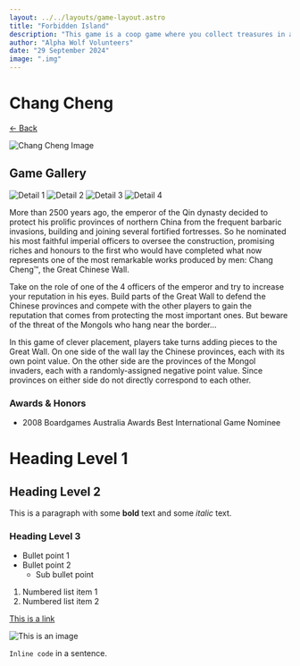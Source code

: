 ```yaml
---
layout: ../../layouts/game-layout.astro
title: "Forbidden Island"
description: "This game is a coop game where you collect treasures in a sinking island."
author: "Alpha Wolf Volunteers"
date: "29 September 2024"
image: ".img"
---
```

# Chang Cheng

[← Back](file:///Users/tingchannavong/Desktop/AWsite/boardgames.html#all-games-section)

![Chang Cheng Image](file:///Users/tingchannavong/Desktop/AWsite/img/changcheng.png)

## Game Gallery
![Detail 1](file:///Users/tingchannavong/Desktop/AWsite/img/ccdeet1.png)
![Detail 2](file:///Users/tingchannavong/Desktop/AWsite/img/ccdeet2.png)
![Detail 3](file:///Users/tingchannavong/Desktop/AWsite/img/ccdeet3.png)
![Detail 4](file:///Users/tingchannavong/Desktop/AWsite/img/ccdeet4.png)

More than 2500 years ago, the emperor of the Qin dynasty decided to protect his prolific provinces of northern China from the frequent barbaric invasions, building and joining several fortified fortresses. So he nominated his most faithful imperial officers to oversee the construction, promising riches and honours to the first who would have completed what now represents one of the most remarkable works produced by men: Chang Cheng™, the Great Chinese Wall.

Take on the role of one of the 4 officers of the emperor and try to increase your reputation in his eyes. Build parts of the Great Wall to defend the Chinese provinces and compete with the other players to gain the reputation that comes from protecting the most important ones. But beware of the threat of the Mongols who hang near the border...

In this game of clever placement, players take turns adding pieces to the Great Wall. On one side of the wall lay the Chinese provinces, each with its own point value. On the other side are the provinces of the Mongol invaders, each with a randomly-assigned negative point value. Since provinces on either side do not directly correspond to each other.

### Awards & Honors
- 2008 Boardgames Australia Awards Best International Game Nominee

# Heading Level 1

## Heading Level 2

This is a paragraph with some **bold** text and some *italic* text.

### Heading Level 3

- Bullet point 1
- Bullet point 2
  - Sub bullet point

1. Numbered list item 1
2. Numbered list item 2

[This is a link](http://www.example.com)

![This is an image](https://fastly.picsum.photos/id/120/200/200.jpg?hmac=iqJko6IlBQjHPwKm31fa-KtEGqwtJfXohpfL0Y41EtQ)

`Inline code` in a sentence.